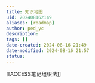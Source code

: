 ```yaml
---
title: 知识地图
uid: 202408162149
aliases: [roadmap]
author: ped_yc
description: 
tags: []
date-created: 2024-08-16 21:49
date-modified: 2024-08-16 21:57
status: 
---
```


[[ACCESS笔记组织法]]
